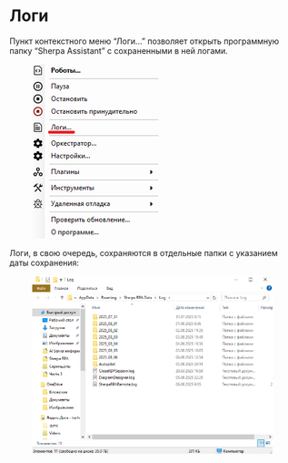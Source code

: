# Логи

Пункт контекстного меню “Логи…” позволяет открыть программную папку “Sherpa Assistant” с сохраненными в ней логами.&#x20;

<figure><img src="../../../.gitbook/assets/2025-07-26_18-14-31.png" alt=""><figcaption></figcaption></figure>

Логи, в свою очередь, сохраняются в отдельные папки с указанием даты сохранения:

<figure><img src="../../../.gitbook/assets/изображение.png" alt=""><figcaption></figcaption></figure>

